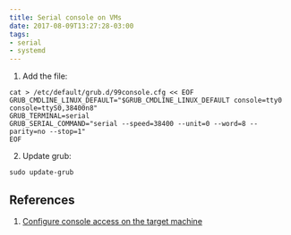 ```yaml
---
title: Serial console on VMs
date: 2017-08-09T13:27:28-03:00
tags:
- serial
- systemd
---
```


1. Add the file:

```
cat > /etc/default/grub.d/99console.cfg << EOF
GRUB_CMDLINE_LINUX_DEFAULT="$GRUB_CMDLINE_LINUX_DEFAULT console=tty0 console=ttyS0,38400n8"
GRUB_TERMINAL=serial
GRUB_SERIAL_COMMAND="serial --speed=38400 --unit=0 --word=8 --parity=no --stop=1"
EOF
```

2. Update grub:

```
sudo update-grub
```

References
----------

1. [Configure console access on the target machine](https://wiki.archlinux.org/index.php/working%20with%20the%20serial%20console#Configure_console_access_on_the_target_machine)
